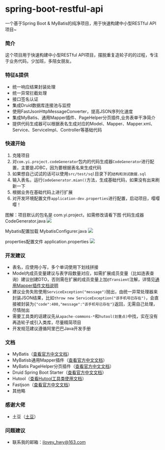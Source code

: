 # spring-boot-restful-api
一个基于Spring Boot &amp; MyBatis的纯净项目，用于快速构建中小型RESTful API项目~

### 简介
这个项目用于快速构建中小型RESTful API项目，摆脱重复造轮子的的过程，专注于业务代码，少加班，多陪女朋友。

### 特征&提供

- 统一响应结果封装处理
- 统一异常拦截处理
- 接口签名认证
- 集成Druid数据库连接池与监控
- 使用FastJsonHttpMessageConverter，提高JSON序列化速度
- 集成MyBatis、通用Mapper插件、PageHelper分页插件,业务表单干净简介
- 提供代码生成器可以根据表名生成对应的Model、Mapper、Mapper.xml、Service、ServiceImpl、Controller等基础代码

### 快速开始
1. 克隆项目
2. 对```com.yi.project.codeGenerator```包内的代码生成器```CodeGenerator```进行配置，主要是JDBC，因为要根据表名来生成代码
3. 如果想自己试试的话可以使用```src/test/sql```目录下的```结构和测试数据.sql```
3. 输入表名，运行```CodeGenerator.mian()```方法，生成基础代码，如果没有出来刷新一下
4. 根据业务在基础代码上进行扩展
5. 对开发环境配置文件```application-dev.properties```进行配置，启动项目，嘤嘤嘤！

图解：项目默认的包名是 com.yi.project，如需修改请看下图
代码生成器 CodeGenerator.java
![](https://i.imgur.com/UiXds9c.jpg)

Mybatis配置加载 MybatisConfigurer.java
![](https://i.imgur.com/Q5GqPRB.jpg)

properties配置文件 application.properties
![](https://i.imgur.com/kCu0Bus.jpg)

### 开发建议
- 表名，应使用小写，多个单词使用下划线拼接
- Model内成员变量建议与表字段数量对应，如需扩展成员变量（比如连表查询）建议创建DTO，否则需在扩展的成员变量上加```@Transient```注解，详情见[通用Mapper插件文档说明](https://mapperhelper.github.io/docs/2.use/)
- 建议业务失败使用```ServiceException("message")```抛出，由统一异常处理器来封装JSON结果，比如```throw new ServiceException("该手机号已存在")```，会直接被封装为```{"code":400,"message":"该手机号已存在"}```返回，无需自己处理，尽情抛出
- 需要工具类的话建议先从```apache-commons-*```和```hutool(划重点)```中找，实在没有再造轮子或引入类库，尽量精简项目
- 开发规范建议遵循阿里巴巴Java开发手册
 
### 文档
- MyBatis（[查看官方中文文档](http://www.mybatis.org/mybatis-3/zh/index.html)）
- MyBatisb通用Mapper插件（[查看官方中文文档](https://mapperhelper.github.io/docs/)）
- MyBatis PageHelper分页插件（[查看官方中文文档](https://pagehelper.github.io/)）
- Druid Spring Boot Starter（[查看官方中文文档](https://github.com/alibaba/druid/tree/master/druid-spring-boot-starter/)）
- Hutool（[查看Hutool工具类使用文档](http://www.hutool.cn/)）
- Fastjson（[查看官方中文文档](https://github.com/Alibaba/fastjson/wiki/%E9%A6%96%E9%A1%B5)）
- 其他略

### 感谢大佬
- 土豆（[土豆](https://github.com/lihengming)）

### 问题建议

- 联系我的邮箱：ilovey_hwy@163.com